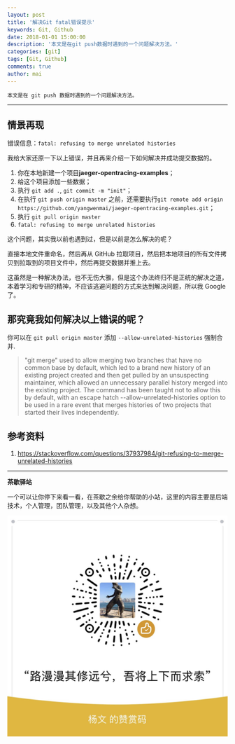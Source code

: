 ```yaml
---
layout: post
title: '解决Git fatal错误提示'
keywords: Git, Github
date: 2018-01-01 15:00:00
description: '本文是在git push数据时遇到的一个问题解决方法。'
categories: [git]
tags: [Git, Github]
comments: true
author: mai
---
```


    本文是在 git push 数据时遇到的一个问题解决方法。

----

## 情景再现 ##

错误信息：`fatal: refusing to merge unrelated histories`

我给大家还原一下以上错误，并且再来介绍一下如何解决并成功提交数据的。

1. 你在本地新建一个项目**jaeger-opentracing-examples**；
2. 给这个项目添加一些数据；
3. 执行 `git add .`, `git commit -m "init"`；
4. 在执行 `git push origin master` 之前，还需要执行`git remote add origin https://github.com/yangwenmai/jaeger-opentracing-examples.git`；
5. 执行 `git pull origin master`
6. `fatal: refusing to merge unrelated histories`

这个问题，其实我以前也遇到过，但是以前是怎么解决的呢？

直接本地文件重命名，然后再从 GitHub 拉取项目，然后把本地项目的所有文件拷贝到拉取到的项目文件中，然后再提交数据并推上去。

这虽然是一种解决办法，也不无伤大雅，但是这个办法终归不是正统的解决之道，本着学习和专研的精神，不应该逃避问题的方式来达到解决问题，所以我 Google 了。

<!--more-->

## 那究竟我如何解决以上错误的呢？ ##

你可以在 `git pull origin master` 添加 `--allow-unrelated-histories` 强制合并.

>"git merge" used to allow merging two branches that have no common base by default, which led to a brand new history of an existing project created and then get pulled by an unsuspecting maintainer, which allowed an unnecessary parallel history merged into the existing project. The command has been taught not to allow this by default, with an escape hatch --allow-unrelated-histories option to be used in a rare event that merges histories of two projects that started their lives independently.

## 参考资料 ##

1. https://stackoverflow.com/questions/37937984/git-refusing-to-merge-unrelated-histories

----

**茶歇驿站**

一个可以让你停下来看一看，在茶歇之余给你帮助的小站，这里的内容主要是后端技术，个人管理，团队管理，以及其他个人杂想。


![打赏](https://raw.githubusercontent.com/yangwenmai/maiyang.me/master/blog/money.jpg)

